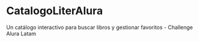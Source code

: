 # CatalogoLiterAlura
Un catálogo interactivo para buscar libros y gestionar favoritos - Challenge Alura Latam
